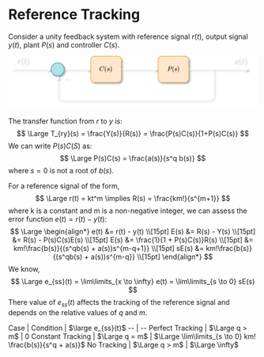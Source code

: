 # Reference Tracking

Consider a unity feedback system with reference signal $r(t)$, output signal $y(t)$, plant $P(s)$ and controller $C(s)$.

![Unity feedback block diagram](img/ReferenceTracking/UnityFeedbackDark.png)

The transfer function from $r$ to $y$ is:
$$
\Large T_{ry}(s) = \frac{Y(s)}{R(s)} = \frac{P(s)C(s)}{1+P(s)C(s)}
$$
We can write $P(s)C(S)$ as:
$$
\Large P(s)C(s) = \frac{a(s)}{s^q b(s)}
$$
where $s = 0$ is not a root of $b(s)$.

For a reference signal of the form,
$$
\Large r(t) = kt^m \implies R(s) = \frac{km!}{s^{m+1}}
$$
where k is a constant and m is a non-negative integer, we can assess the error function $e(t) = r(t) - y(t)$:
$$
\Large \begin{align*}
e(t) &= r(t) - y(t) \\[15pt]
E(s) &= R(s) - Y(s) \\[15pt]
&= R(s) - P(s)C(s)E(s) \\[15pt]
E(s) &= \frac{1}{1 + P(s)C(s)}R(s) \\[15pt]
&= km!\frac{b(s)}{(s^qb(s) + a(s))s^{m-q+1}} \\[15pt]
sE(s) &= km!\frac{b(s)}{(s^qb(s) + a(s))s^{m-q}} \\[15pt]
\end{align*}
$$
We know,
$$
\Large e_{ss}(t) = \lim\limits_{x \to \infty} e(t) = \lim\limits_{s \to 0} sE(s)
$$
There value of $e_{ss}(t)$ affects the tracking of the reference signal and depends on the relative values of $q$ and $m$.

Case | Condition | $\large e_{ss}(t)$
-- | --
Perfect Tracking | $\Large q > m$ | 0
Constant Tracking | $\Large q = m$ | $\Large \lim\limits_{s \to 0} km! \frac{b(s)}{s^q + a(s)}$
No Tracking | $\Large q > m$ | $\Large \infty$